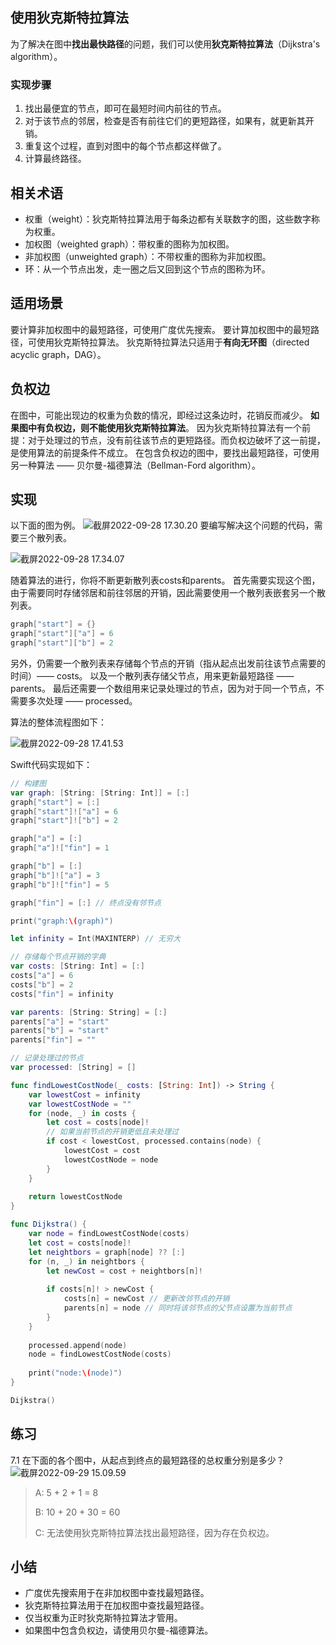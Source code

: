 ## 使用狄克斯特拉算法
为了解决在图中**找出最快路径**的问题，我们可以使用**狄克斯特拉算法**（Dijkstra's algorithm）。

### 实现步骤
1. 找出最便宜的节点，即可在最短时间内前往的节点。
2. 对于该节点的邻居，检查是否有前往它们的更短路径，如果有，就更新其开销。
3. 重复这个过程，直到对图中的每个节点都这样做了。
4. 计算最终路径。

## 相关术语 
* 权重（weight）：狄克斯特拉算法用于每条边都有关联数字的图，这些数字称为权重。
* 加权图（weighted graph）：带权重的图称为加权图。
* 非加权图（unweighted graph）：不带权重的图称为非加权图。
* 环：从一个节点出发，走一圈之后又回到这个节点的图称为环。

## 适用场景 
要计算非加权图中的最短路径，可使用广度优先搜索。
要计算加权图中的最短路径，可使用狄克斯特拉算法。
狄克斯特拉算法只适用于**有向无环图**（directed acyclic graph，DAG）。

## 负权边
在图中，可能出现边的权重为负数的情况，即经过这条边时，花销反而减少。
**如果图中有负权边，则不能使用狄克斯特拉算法**。
因为狄克斯特拉算法有一个前提：对于处理过的节点，没有前往该节点的更短路径。而负权边破坏了这一前提，是使用算法的前提条件不成立。
在包含负权边的图中，要找出最短路径，可使用另一种算法 —— 贝尔曼-福德算法（Bellman-Ford algorithm）。

## 实现
以下面的图为例。
![截屏2022-09-28 17.30.20](assets/%E6%88%AA%E5%B1%8F2022-09-28%2017.30.20.png)
要编写解决这个问题的代码，需要三个散列表。

![截屏2022-09-28 17.34.07](assets/%E6%88%AA%E5%B1%8F2022-09-28%2017.34.07.png)

随着算法的进行，你将不断更新散列表costs和parents。
首先需要实现这个图，由于需要同时存储邻居和前往邻居的开销，因此需要使用一个散列表嵌套另一个散列表。

```Swift
graph["start"] = {}
graph["start"]["a"] = 6
graph["start"]["b"] = 2
```

另外，仍需要一个散列表来存储每个节点的开销（指从起点出发前往该节点需要的时间）—— costs。
以及一个散列表存储父节点，用来更新最短路径 —— parents。
最后还需要一个数组用来记录处理过的节点，因为对于同一个节点，不需要多次处理 —— processed。

算法的整体流程图如下：

![截屏2022-09-28 17.41.53](assets/%E6%88%AA%E5%B1%8F2022-09-28%2017.41.53.png)

Swift代码实现如下：

```Swift
// 构建图
var graph: [String: [String: Int]] = [:]
graph["start"] = [:]
graph["start"]!["a"] = 6
graph["start"]!["b"] = 2

graph["a"] = [:]
graph["a"]!["fin"] = 1

graph["b"] = [:]
graph["b"]!["a"] = 3
graph["b"]!["fin"] = 5

graph["fin"] = [:] // 终点没有邻节点

print("graph:\(graph)")

let infinity = Int(MAXINTERP) // 无穷大

// 存储每个节点开销的字典
var costs: [String: Int] = [:]
costs["a"] = 6
costs["b"] = 2
costs["fin"] = infinity

var parents: [String: String] = [:]
parents["a"] = "start"
parents["b"] = "start"
parents["fin"] = ""

// 记录处理过的节点
var processed: [String] = []

func findLowestCostNode(_ costs: [String: Int]) -> String {
    var lowestCost = infinity
    var lowestCostNode = ""
    for (node, _) in costs {
        let cost = costs[node]!
        // 如果当前节点的开销更低且未处理过
        if cost < lowestCost, processed.contains(node) {
            lowestCost = cost
            lowestCostNode = node
        }
    }
    
    return lowestCostNode
}

func Dijkstra() {
    var node = findLowestCostNode(costs)
    let cost = costs[node]!
    let neightbors = graph[node] ?? [:]
    for (n, _) in neightbors {
        let newCost = cost + neightbors[n]!
        
        if costs[n]! > newCost {
            costs[n] = newCost // 更新改邻节点的开销
            parents[n] = node // 同时将该邻节点的父节点设置为当前节点
        }
    }
    
    processed.append(node)
    node = findLowestCostNode(costs)
    
    print("node:\(node)")
}

Dijkstra()

```

## 练习
7.1 在下面的各个图中，从起点到终点的最短路径的总权重分别是多少？
![截屏2022-09-29 15.09.59](assets/%E6%88%AA%E5%B1%8F2022-09-29%2015.09.59.png)


> A: 5 + 2 + 1 = 8
> 
> B: 10 + 20 + 30 = 60
> 
> C: 无法使用狄克斯特拉算法找出最短路径，因为存在负权边。

## 小结
* 广度优先搜索用于在非加权图中查找最短路径。
* 狄克斯特拉算法用于在加权图中查找最短路径。
* 仅当权重为正时狄克斯特拉算法才管用。
* 如果图中包含负权边，请使用贝尔曼-福德算法。

